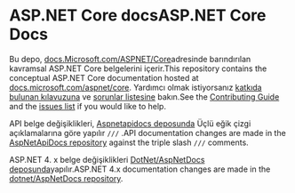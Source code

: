 # <a name="aspnet-core-docs"></a><span data-ttu-id="92e86-101">ASP.NET Core docs</span><span class="sxs-lookup"><span data-stu-id="92e86-101">ASP.NET Core Docs</span></span>

<span data-ttu-id="92e86-102">Bu depo, [docs.Microsoft.com/ASPNET/Core](https://docs.microsoft.com/aspnet/core/getting-started)adresinde barındırılan kavramsal ASP.NET Core belgelerini içerir.</span><span class="sxs-lookup"><span data-stu-id="92e86-102">This repository contains the conceptual ASP.NET Core documentation hosted at [docs.microsoft.com/aspnet/core](https://docs.microsoft.com/aspnet/core/getting-started).</span></span> <span data-ttu-id="92e86-103">Yardımcı olmak istiyorsanız [katkıda bulunan kılavuzuna](CONTRIBUTING.md) ve [sorunlar listesine](https://github.com/dotnet/AspNetCore.Docs/issues) bakın.</span><span class="sxs-lookup"><span data-stu-id="92e86-103">See the [Contributing Guide](CONTRIBUTING.md) and the [issues list](https://github.com/dotnet/AspNetCore.Docs/issues) if you would like to help.</span></span>

<span data-ttu-id="92e86-104">API belge değişiklikleri, [Aspnetapidocs deposunda](https://github.com/dotnet/AspNetApiDocs) Üçlü eğik çizgi açıklamalarına göre yapılır `///` .</span><span class="sxs-lookup"><span data-stu-id="92e86-104">API documentation changes are made in the [AspNetApiDocs repository](https://github.com/dotnet/AspNetApiDocs) against the triple slash `///` comments.</span></span>

<span data-ttu-id="92e86-105">ASP.NET 4. x belge değişiklikleri [DotNet/AspNetDocs deposunda](https://github.com/dotnet/AspNetDocs)yapılır.</span><span class="sxs-lookup"><span data-stu-id="92e86-105">ASP.NET 4.x documentation changes are made in the [dotnet/AspNetDocs repository](https://github.com/dotnet/AspNetDocs).</span></span>
